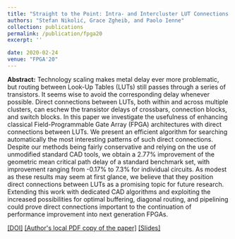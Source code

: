 ```yaml
---
title: "Straight to the Point: Intra- and Intercluster LUT Connections to Mitigate the Delay of Programmable Routing"
authors: "Stefan Nikolić, Grace Zgheib, and Paolo Ienne"
collection: publications
permalink: /publication/fpga20
excerpt: ''

date: 2020-02-24
venue: "FPGA'20"
---
```


**Abstract:** Technology scaling makes metal delay ever more problematic, but routing between Look-Up Tables (LUTs) still passes through a series of transistors. It seems wise to avoid the corresponding delay whenever possible. Direct connections between LUTs, both within and across multiple clusters, can eschew the transistor delays of crossbars, connection blocks, and switch blocks. In this paper we investigate the usefulness of enhancing classical Field-Programmable Gate Array (FPGA) architectures with direct connections between LUTs. We present an efficient algorithm for searching automatically the most interesting patterns of such direct connections. Despite our methods being fairly conservative and relying on the use of unmodified standard CAD tools, we obtain a 2.77% improvement of the geometric mean critical path delay of a standard benchmark set, with improvement ranging from -0.17% to 7.3% for individual circuits. As modest as these results may seem at first glance, we believe that they position direct connections between LUTs as a promising topic for future research. Extending this work with dedicated CAD algorithms and exploiting the increased possibilities for optimal buffering, diagonal routing, and pipelining could prove direct connections important to the continuation of performance improvement into next generation FPGAs.

[[DOI]](https://doi.org/10.1145/3373087.3375315)
[[Author's local PDF copy of the paper]](http://stefannikolicns.github.io/files/Nikolic_et_al___Straight_to_the_Point_Intra_and_Intercluster_LUT_Connections_to_Mitigate_the_Delay_of_Programmable_Routing___2020.pdf)
[[Slides]](http://stefannikolicns.github.io/files/fpga20_slides.pdf)
